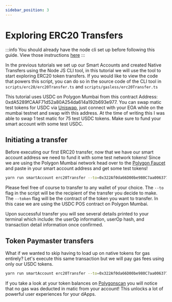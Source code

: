 ```yaml
---
sidebar_position: 3
---
```


# Exploring ERC20 Transfers

:::info You should already have the node cli set up before following this guide.
View those instructions [here](setupnodecli.md) :::

In the previous tutorials we set up our Smart Accounts and created Native
Transfers using the Node JS CLI tool, in this tutorial we will use the tool to
start exploring ERC20 token transfers. If you would like to view the code that
powers this script, you can do so in the source code of the CLI tool in
`scripts/erc20/erc20Transfer.ts` and `scripts/gasless/erc20Transfer.ts`

This tutorial uses USDC on Polygon Mumbai from this contract Address:
0xdA5289fCAAF71d52a80A254da614a192b693e977. You can swap matic test tokens for
USDC via [Uniswap](https://app.uniswap.org/#/swap), just connect with your EOA
while on the mumbai testnet and swap with this address. At the time of writing
this I was able to swap 1 test matic for 75 test USDC tokens. Make sure to fund
your smart account with some test USDC.

## Initiating a transfer

Before executing our first ERC20 transfer, now that we have our smart account
address we need to fund it with some test network tokens! Since we are using the
Polygon Mumbai network head over to the
[Polygon Faucet](https://faucet.polygon.technology/) and paste in your smart
account address and get some test tokens!

```bash
yarn run smartAccount erc20Transfer --to=0x322Af0da66D00be980C7aa006377FCaaEee3BDFD --amount=0.1 --token=0xdA5289fCAAF71d52a80A254da614a192b693e977
```

Please feel free of course to transfer to any wallet of your choice. The `--to`
flag in the script will be the recipient of the transfer you decide to make. The
`--token` flag will be the contract of the token you want to transfer. In this
case we are using the USDC POS contract on Polygon Mumbai.

Upon successful transfer you will see several details printed to your terminal
which include: the userOp information, userOp hash, and transaction detail
information once confirmed.

## Token Paymaster transfers

What if we wanted to skip having to load up on native tokens for gas entirely?
Let's execute this same transaction but we will pay gas fees using only our USDC
tokens.

```bash
yarn run smartAccount erc20Transfer --to=0x322Af0da66D00be980C7aa006377FCaaEee3BDFD --amount=0.1 --token=0xdA5289fCAAF71d52a80A254da614a192b693e977 --withTokenPaymaster
```

If you take a look at your token balances on
[Polygonscan](https://mumbai.polygonscan.com/) you will notice that no gas was
deducted in matic from your account! This unlocks a lot of powerful user
experiences for your dApps.

